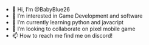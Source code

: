 - 👋 Hi, I’m @BabyBlue26
- 👀 I’m interested in Game Development and software
- 🌱 I’m currently learning python and javacript
- 💞️ I’m looking to collaborate on pixel mobile game
- 📫 How to reach me find me on discord! 

<!---
BabyBlue26/BabyBlue26 is a ✨ special ✨ repository because its `README.md` (this file) appears on your GitHub profile.
You can click the Preview link to take a look at your changes.
--->
